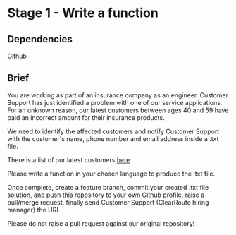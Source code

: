 # Stage 1 - Write a function

## Dependencies
[Github](https://github.com/)

## Brief

You are working as part of an insurance company as an engineer.
Customer Support has just identified a problem with one of our service applications. For an unknown reason, our latest customers between ages 40 and 59 have paid an incorrect amount for their insurance products.

We need to identify the affected customers and notify Customer Support with the customer's name, phone number and email address inside a .txt file.

There is a list of our latest customers [here](./latest-customers.txt)

Please write a function in your chosen language to produce the .txt file.

Once complete, create a feature branch, commit your created .txt file solution, and push this repository to your own Github profile, raise a pull/merge request, finally send Customer Support (ClearRoute hiring manager) the URL.

Please do not raise a pull request against our original repository! 
